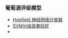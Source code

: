 ### 葡萄酒评级模型
- [Hopfield 神经网络分类器](https://kns-cnki-net-443.pubvpn.hdu.edu.cn/kcms2/article/abstract?v=3uoqIhG8C44YLTlOAiTRKgchrJ08w1e7fm4X_1ttJAmtwWSRDhtmbMo0xMsvddpMsfrSuIglHCKIUlgRoGiEETN3N6iM4pAe&uniplatform=NZKPT&src=copy)
- [SVM分级效果较好](https://www.sciencedirect.com/science/article/abs/pii/S0167923609001377)
- 